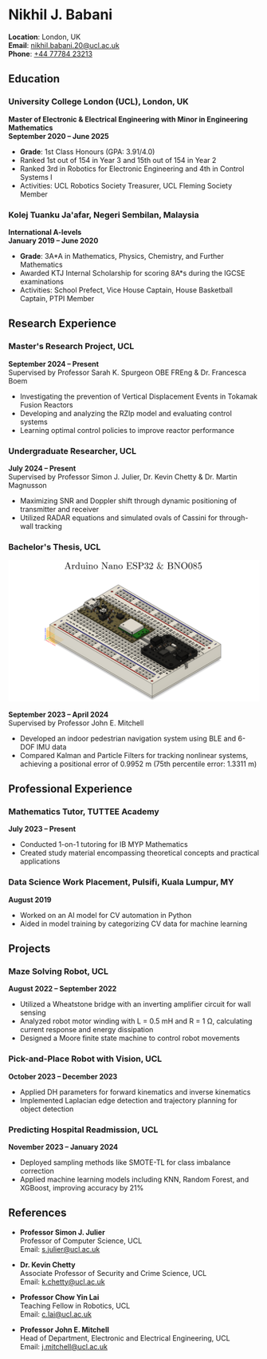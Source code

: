 # Nikhil J. Babani

**Location**: London, UK  
**Email**: [nikhil.babani.20@ucl.ac.uk](mailto:nikhil.babani.20@ucl.ac.uk)  
**Phone**: [+44 77784 23213](tel:+447778423213)

## Education

### University College London (UCL), London, UK
**Master of Electronic & Electrical Engineering with Minor in Engineering Mathematics**  
**September 2020 – June 2025**  
- **Grade**: 1st Class Honours (GPA: 3.91/4.0)
- Ranked 1st out of 154 in Year 3 and 15th out of 154 in Year 2
- Ranked 3rd in Robotics for Electronic Engineering and 4th in Control Systems I
- Activities: UCL Robotics Society Treasurer, UCL Fleming Society Member

### Kolej Tuanku Ja'afar, Negeri Sembilan, Malaysia  
**International A-levels**  
**January 2019 – June 2020**  
- **Grade**: 3A*A in Mathematics, Physics, Chemistry, and Further Mathematics
- Awarded KTJ Internal Scholarship for scoring 8A*s during the IGCSE examinations
- Activities: School Prefect, Vice House Captain, House Basketball Captain, PTPI Member

## Research Experience

### Master's Research Project, UCL
**September 2024 – Present**  
Supervised by Professor Sarah K. Spurgeon OBE FREng & Dr. Francesca Boem
- Investigating the prevention of Vertical Displacement Events in Tokamak Fusion Reactors
- Developing and analyzing the RZIp model and evaluating control systems
- Learning optimal control policies to improve reactor performance

### Undergraduate Researcher, UCL
**July 2024 – Present**  
Supervised by Professor Simon J. Julier, Dr. Kevin Chetty & Dr. Martin Magnusson
- Maximizing SNR and Doppler shift through dynamic positioning of transmitter and receiver  
- Utilized RADAR equations and simulated ovals of Cassini for through-wall tracking

### Bachelor's Thesis, UCL

![Arduino Nano ESP32](assets/images/Mobile_BLE_Receiver.png)

**September 2023 – April 2024**  
Supervised by Professor John E. Mitchell  
- Developed an indoor pedestrian navigation system using BLE and 6-DOF IMU data  
- Compared Kalman and Particle Filters for tracking nonlinear systems, achieving a positional error of 0.9952 m (75th percentile error: 1.3311 m)

## Professional Experience

### Mathematics Tutor, TUTTEE Academy
**July 2023 – Present**  
- Conducted 1-on-1 tutoring for IB MYP Mathematics
- Created study material encompassing theoretical concepts and practical applications

### Data Science Work Placement, Pulsifi, Kuala Lumpur, MY
**August 2019**  
- Worked on an AI model for CV automation in Python
- Aided in model training by categorizing CV data for machine learning

## Projects

### Maze Solving Robot, UCL
**August 2022 – September 2022**  
- Utilized a Wheatstone bridge with an inverting amplifier circuit for wall sensing
- Analyzed robot motor winding with L = 0.5 mH and R = 1 Ω, calculating current response and energy dissipation
- Designed a Moore finite state machine to control robot movements

### Pick-and-Place Robot with Vision, UCL
**October 2023 – December 2023**  
- Applied DH parameters for forward kinematics and inverse kinematics
- Implemented Laplacian edge detection and trajectory planning for object detection

### Predicting Hospital Readmission, UCL
**November 2023 – January 2024**  
- Deployed sampling methods like SMOTE-TL for class imbalance correction  
- Applied machine learning models including KNN, Random Forest, and XGBoost, improving accuracy by 21%

## References

- **Professor Simon J. Julier**  
Professor of Computer Science, UCL  
Email: [s.julier@ucl.ac.uk](mailto:s.julier@ucl.ac.uk)

- **Dr. Kevin Chetty**  
Associate Professor of Security and Crime Science, UCL  
Email: [k.chetty@ucl.ac.uk](mailto:k.chetty@ucl.ac.uk)

- **Professor Chow Yin Lai**  
Teaching Fellow in Robotics, UCL  
Email: [c.lai@ucl.ac.uk](mailto:c.lai@ucl.ac.uk)

- **Professor John E. Mitchell**  
Head of Department, Electronic and Electrical Engineering, UCL  
Email: [j.mitchell@ucl.ac.uk](mailto:j.mitchell@ucl.ac.uk)
